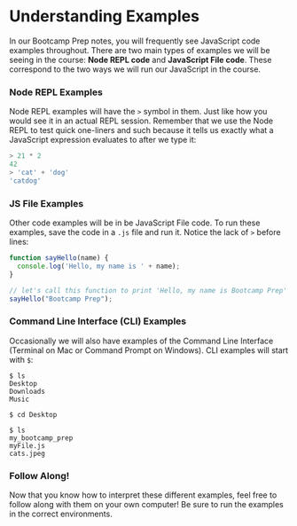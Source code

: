 # Understanding Examples

In our Bootcamp Prep notes, you will frequently see JavaScript code
examples throughout. There are two main types of examples we will be seeing in the course:
**Node REPL code** and **JavaScript File code**. These correspond to the two ways we
will run our JavaScript in the course.

### Node REPL Examples

Node REPL examples will have the `>` symbol in them. Just like how you would see
it in an actual REPL session. Remember that we use the Node REPL to test quick
one-liners and such because it tells us exactly what a JavaScript expression
evaluates to after we type it:

```js
> 21 * 2
42
> 'cat' + 'dog'
'catdog'
```

### JS File Examples

Other code examples will be in be JavaScript File code. To run these
examples, save the code in a `.js` file and run it. Notice the lack of `>`
before lines:

```js
function sayHello(name) {
  console.log('Hello, my name is ' + name);
}

// let's call this function to print 'Hello, my name is Bootcamp Prep'
sayHello("Bootcamp Prep");
```

### Command Line Interface (CLI) Examples
Occasionally we will also have examples of the Command Line Interface (Terminal
on Mac or Command Prompt on Windows). CLI examples will start with `$`:

```
$ ls
Desktop
Downloads
Music

$ cd Desktop

$ ls
my_bootcamp_prep
myFile.js
cats.jpeg
```

### Follow Along!

Now that you know how to interpret these different examples, feel free to
follow along with them on your own computer! Be sure to run the examples in the
correct environments.
